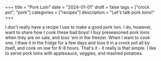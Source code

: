 ﻿+++
title = "Pork Loin"
date = "2024-01-01"
draft = false
tags = ["crock pot", "pork"]
categories = ["recipes"]
description = "Let's talk pork loins!"
+++

I don't really have a recipe I use to make a good pork loin. I do, however, want to share how I cook these bad boys! I buy preseasoned pork loins when they are on sale, and toss 'em in the freezer. When I want to cook one, I thaw it in the fridge for a few days and toss it in a crock pot all by itself, and cook on low for 6-8 hours. That's it - it really is that simple. I like to serve pork loins with applesauce, veggies, and mashed potatoes.
